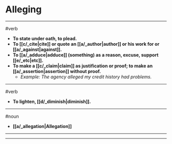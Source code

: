 # Alleging
---
#verb
- **To state under oath, to plead.**
- **To [[c/_cite|cite]] or quote an [[a/_author|author]] or his work for or [[a/_against|against]].**
- **To [[a/_adduce|adduce]] (something) as a reason, excuse, support [[e/_etc|etc]].**
- **To make a [[c/_claim|claim]] as justification or proof; to make an [[a/_assertion|assertion]] without proof.**
	- _Example: The agency alleged my credit history had problems._
---
#verb
- **To lighten, [[d/_diminish|diminish]].**
---
#noun
- **[[a/_allegation|Allegation]]**
---
---
